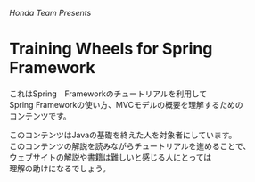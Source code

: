 _Honda Team Presents_  


Training Wheels for Spring Framework
=======

これはSpring　Frameworkのチュートリアルを利用して  
Spring Frameworkの使い方、MVCモデルの概要を理解するための  
コンテンツです。  



このコンテンツはJavaの基礎を終えた人を対象者にしています。  
このコンテンツの解説を読みながらチュートリアルを進めることで、  
ウェブサイトの解説や書籍は難しいと感じる人にとっては   
理解の助けになるでしょう。  

